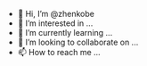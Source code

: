 - 👋 Hi, I’m @zhenkobe
- 👀 I’m interested in ...
- 🌱 I’m currently learning ...
- 💞️ I’m looking to collaborate on ...
- 📫 How to reach me ...

<!---
zhenkobe/zhenkobe is a ✨ special ✨ repository because its `README.md` (this file) appears on your GitHub profile.
You can click the Preview link to take a look at your changes.
--->
